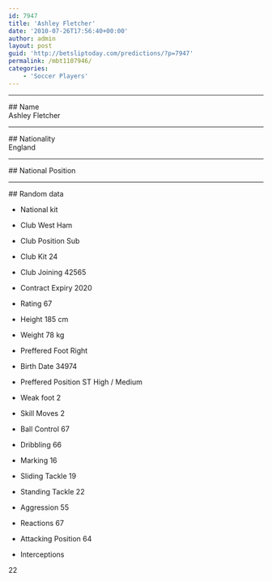 ```yaml
---
id: 7947
title: 'Ashley Fletcher'
date: '2010-07-26T17:56:40+00:00'
author: admin
layout: post
guid: 'http://betsliptoday.com/predictions/?p=7947'
permalink: /mbt1107946/
categories:
    - 'Soccer Players'
---
```


- - - - - -

\## Name  
 Ashley Fletcher

- - - - - -

\## Nationality  
 England

- - - - - -

\## National Position

- - - - - -

\## Random data

- National kit
- Club
 West Ham

- Club Position
 Sub

- Club Kit
 24

- Club Joining
 42565

- Contract Expiry
 2020

- Rating
 67

- Height
 185 cm

- Weight
 78 kg

- Preffered Foot
 Right

- Birth Date
 34974

- Preffered Position
 ST High / Medium

- Weak foot
 2

- Skill Moves
 2

- Ball Control
 67

- Dribbling
 66

- Marking
 16

- Sliding Tackle
 19

- Standing Tackle
 22

- Aggression
 55

- Reactions
 67

- Attacking Position
 64

- Interceptions

 22